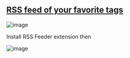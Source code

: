 ## [RSS feed of your favorite tags](https://meta.stackexchange.com/questions/3403/rss-feed-of-your-favorite-tags)

![image](https://user-images.githubusercontent.com/22516811/163830127-cc14cdd4-a10d-48c3-89e2-58184236b490.png)

Install RSS Feeder extension then

![image](https://user-images.githubusercontent.com/22516811/163830228-2473dc2c-f962-47d5-b061-1aa39d8584a2.png)
